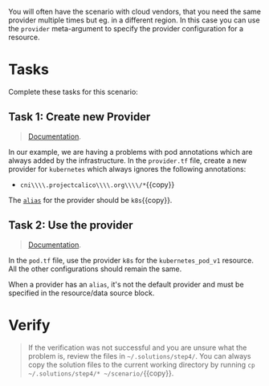 You will often have the scenario with cloud vendors, that you need the same provider multiple times but eg. in a different region. In this case you can use the `provider` meta-argument to specify the provider configuration for a resource.

# Tasks

Complete these tasks for this scenario:

## Task 1: Create new Provider

> [Documentation](https://registry.terraform.io/providers/hashicorp/kubernetes/latest/docs).

In our example, we are having a problems with pod annotations which are always added by the infrastructure. In the `provider.tf` file, create a new provider for `kubernetes` which always ignores the following annotations:

* `cni\\\\.projectcalico\\\\.org\\\\/*`{{copy}}

The [`alias`](https://opentofu.org/docs/language/providers/configuration/#alias-multiple-provider-configurations) for the provider should be `k8s`{{copy}}.


## Task 2: Use the provider

> [Documentation](https://opentofu.org/docs/language/meta-arguments/resource-provider/).


In the `pod.tf` file, use the provider `k8s` for the `kubernetes_pod_v1` resource. All the other configurations should remain the same. 

When a provider has an `alias`, it's not the default provider and must be specified in the resource/data source block.

# Verify

> If the verification was not successful and you are unsure what the problem is, review the files in `~/.solutions/step4/`. You can always copy the solution files to the current working directory by running `cp ~/.solutions/step4/* ~/scenario/`{{copy}}.